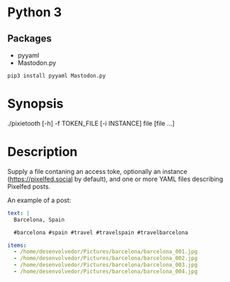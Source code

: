 # Python 3
## Packages

- pyyaml
- Mastodon.py

```
pip3 install pyyaml Mastodon.py
```

# Synopsis

./pixietooth [-h] -f TOKEN_FILE [-i INSTANCE] file [file ...]

# Description

Supply a file contaning an access toke, optionally an instance
(<https://pixelfed.social> by default), and one or more YAML files describing
Pixelfed posts.

An example of a post:

```yml
text: |
  Barcelona, Spain

  #barcelona #spain #travel #travelspain #travelbarcelona

items:
  - /home/desenvolvedor/Pictures/barcelona/barcelona_001.jpg
  - /home/desenvolvedor/Pictures/barcelona/barcelona_002.jpg
  - /home/desenvolvedor/Pictures/barcelona/barcelona_003.jpg
  - /home/desenvolvedor/Pictures/barcelona/barcelona_004.jpg
```
